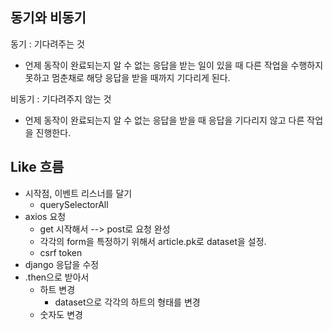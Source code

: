 ## 동기와 비동기

동기 : 기다려주는 것

* 언제 동작이 완료되는지 알 수 없는 응답을 받는 일이 있을 때 다른 작업을 수행하지 못하고 멈춘채로 해당 응답을 받을 때까지 기다리게 된다.



비동기 : 기다려주지 않는 것

* 언제 동작이 완료되는지 알 수 없는 응답을 받을 때 응답을 기다리지 않고 다른 작업을 진행한다.



## Like 흐름

* 시작점, 이벤트 리스너를 달기
  * querySelectorAll
* axios 요청
  * get 시작해서 --> post로 요청 완성
  * 각각의 form을 특정하기 위해서 article.pk로 dataset을 설정.
  * csrf token
* django 응답을 수정
* .then으로 받아서
  * 하트 변경
    * dataset으로 각각의 하트의 형태를 변경
  * 숫자도 변경